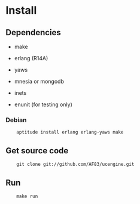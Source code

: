 # Install

## Dependencies

* make
* erlang (R14A)
* yaws
* mnesia or mongodb
* inets

* enunit (for testing only)

### Debian

        aptitude install erlang erlang-yaws make

## Get source code

        git clone git://github.com/AF83/ucengine.git

## Run

        make run
